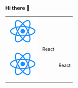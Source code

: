### Hi there 👋


<table style="border: transparent;" cellspacing="0" cellpadding="0" border="0">
  <tr>
    <td>    
      <img src="https://github.com/jvmartinsdaSilva/jvmartinsdaSilva/blob/main/icon.svg" >
    </td>
    <td rowspan="3">React</td>
  </tr>
  <tr>
    <td>    
      <img src="https://github.com/jvmartinsdaSilva/jvmartinsdaSilva/blob/main/icon.svg" >
    </td>
    <td rowspan="3">React</td>
  </tr>
</table>
